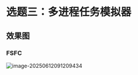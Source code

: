 # 选题三：多进程任务模拟器

## 效果图

### FSFC

![image-20250612091209434](C:\Users\方品文\AppData\Roaming\Typora\typora-user-images\image-20250612091209434.png)